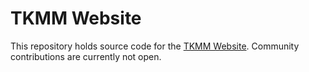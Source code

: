 # TKMM Website
This repository holds source code for the [TKMM Website](https://totkmods.github.io/tkmm/index.html). Community contributions are currently not open.
